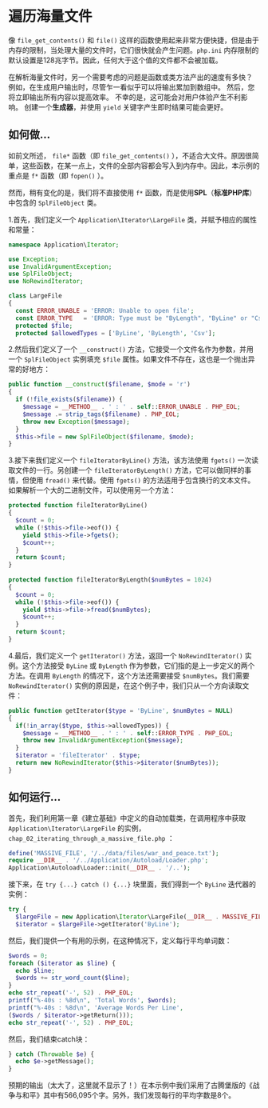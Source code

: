 # 遍历海量文件

像 `file_get_contents()` 和 `file()` 这样的函数使用起来非常方便快捷，但是由于内存的限制，当处理大量的文件时，它们很快就会产生问题。`php.ini` 内存限制的默认设置是128兆字节。因此，任何大于这个值的文件都不会被加载。

在解析海量文件时，另一个需要考虑的问题是函数或类方法产出的速度有多快？ 例如，在生成用户输出时，尽管乍一看似乎可以将输出累加到数组中。 然后，您将立即输出所有内容以提高效率。 不幸的是，这可能会对用户体验产生不利影响。 创建一个**生成器**，并使用 `yield` 关键字产生即时结果可能会更好。

## 如何做...

如前文所述， `file*` 函数（即 `file_get_contents()` ），不适合大文件。原因很简单，这些函数，在某一点上，文件的全部内容都会写入到内存中。因此，本示例的重点是 `f*` 函数（即 `fopen()` ）。

然而，稍有变化的是，我们将不直接使用 `f*` 函数，而是使用**SPL**（**标准PHP库**）中包含的 `SplFileObject` 类。

1.首先，我们定义一个 `Application\Iterator\LargeFile` 类，并赋予相应的属性和常量：

```php
namespace Application\Iterator;

use Exception;
use InvalidArgumentException;
use SplFileObject;
use NoRewindIterator;

class LargeFile
{
  const ERROR_UNABLE = 'ERROR: Unable to open file';
  const ERROR_TYPE   = 'ERROR: Type must be "ByLength", "ByLine" or "Csv"';     
  protected $file;
  protected $allowedTypes = ['ByLine', 'ByLength', 'Csv'];
```

2.然后我们定义了一个 `__construct()` 方法，它接受一个文件名作为参数，并用一个 `SplFileObject` 实例填充 `$file` 属性。如果文件不存在，这也是一个抛出异常的好地方：

```php
public function __construct($filename, $mode = 'r')
{
  if (!file_exists($filename)) {
    $message = __METHOD__ . ' : ' . self::ERROR_UNABLE . PHP_EOL;
    $message .= strip_tags($filename) . PHP_EOL;
    throw new Exception($message);
  }
  $this->file = new SplFileObject($filename, $mode);
}
```

3.接下来我们定义一个 `fileIteratorByLine()` 方法，该方法使用 `fgets()` 一次读取文件的一行。另创建一个 `fileIteratorByLength()` 方法，它可以做同样的事情，但使用 `fread()` 来代替。使用 `fgets()` 的方法适用于包含换行的文本文件。如果解析一个大的二进制文件，可以使用另一个方法：

```php
protected function fileIteratorByLine()
{
  $count = 0;
  while (!$this->file->eof()) {
    yield $this->file->fgets();
    $count++;
  }
  return $count;
}
    
protected function fileIteratorByLength($numBytes = 1024)
{
  $count = 0;
  while (!$this->file->eof()) {
    yield $this->file->fread($numBytes);
    $count++;
  }
  return $count; 
}
```

4.最后，我们定义一个 `getIterator()` 方法，返回一个 `NoRewindIterator()` 实例。这个方法接受 `ByLine` 或 `ByLength` 作为参数，它们指的是上一步定义的两个方法。在调用 `ByLength` 的情况下，这个方法还需要接受 `$numBytes`。我们需要 `NoRewindIterator()` 实例的原因是，在这个例子中，我们只从一个方向读取文件：

```php
public function getIterator($type = 'ByLine', $numBytes = NULL)
{
  if(!in_array($type, $this->allowedTypes)) {
    $message = __METHOD__ . ' : ' . self::ERROR_TYPE . PHP_EOL;
    throw new InvalidArgumentException($message);
  }
  $iterator = 'fileIterator' . $type;
  return new NoRewindIterator($this->$iterator($numBytes));
}
```

## 如何运行...

首先，我们利用第一章《建立基础》中定义的自动加载类，在调用程序中获取 `Application\Iterator\LargeFile` 的实例， `chap_02_iterating_through_a_massive_file.php` ：

```php
define('MASSIVE_FILE', '/../data/files/war_and_peace.txt');
require __DIR__ . '/../Application/Autoload/Loader.php';
Application\Autoload\Loader::init(__DIR__ . '/..');
```

接下来，在 `try {...} catch () {...}` 块里面，我们得到一个 `ByLine` 迭代器的实例：

```php
try {
  $largeFile = new Application\Iterator\LargeFile(__DIR__ . MASSIVE_FILE);
  $iterator = $largeFile->getIterator('ByLine');
```

然后，我们提供一个有用的示例，在这种情况下，定义每行平均单词数：

```php
$words = 0;
foreach ($iterator as $line) {
  echo $line;
  $words += str_word_count($line);
}
echo str_repeat('-', 52) . PHP_EOL;
printf("%-40s : %8d\n", 'Total Words', $words);
printf("%-40s : %8d\n", 'Average Words Per Line', 
($words / $iterator->getReturn()));
echo str_repeat('-', 52) . PHP_EOL;
```

然后，我们结束catch块：

```php
} catch (Throwable $e) {
  echo $e->getMessage();
}
```

预期的输出（太大了，这里就不显示了！）在本示例中我们采用了古腾堡版的《战争与和平》其中有566,095个字。另外，我们发现每行的平均字数是8个。

